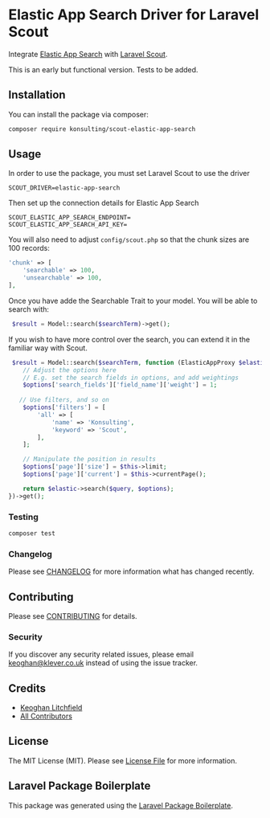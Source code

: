 # Elastic App Search Driver for Laravel Scout

Integrate [Elastic App Search](https://www.elastic.co/enterprise-search) with [Laravel Scout](https://laravel.com/docs/8.x/scout).

This is an early but functional version. Tests to be added.

## Installation

You can install the package via composer:

```bash
composer require konsulting/scout-elastic-app-search
```

## Usage

In order to use the package, you must set Laravel Scout to use the driver
``` dotenv
SCOUT_DRIVER=elastic-app-search
```

Then set up the connection details for Elastic App Search

``` dotenv
SCOUT_ELASTIC_APP_SEARCH_ENDPOINT=
SCOUT_ELASTIC_APP_SEARCH_API_KEY=
```

You will also need to adjust `config/scout.php` so that the chunk sizes are 100 records:

``` php
'chunk' => [
    'searchable' => 100,
    'unsearchable' => 100,
],
```

Once you have adde the Searchable Trait to your model. You will be able to search with:
``` php 
 $result = Model::search($searchTerm)->get();
```

If you wish to have more control over the search, you can extend it in the familiar way with Scout.

``` php
 $result = Model::search($searchTerm, function (ElasticAppProxy $elastic, $query, $options) {
    // Adjust the options here
    // E.g. set the search fields in options, and add weightings
    $options['search_fields']['field_name']['weight'] = 1;
   
   // Use filters, and so on
    $options['filters'] = [
        'all' => [
            'name' => 'Konsulting',
            'keyword' => 'Scout',
        ],
    ];

    // Manipulate the position in results
    $options['page']['size'] = $this->limit;
    $options['page']['current'] = $this->currentPage();

    return $elastic->search($query, $options);
})->get();
```

### Testing

``` bash
composer test
```

### Changelog

Please see [CHANGELOG](CHANGELOG.md) for more information what has changed recently.

## Contributing

Please see [CONTRIBUTING](CONTRIBUTING.md) for details.

### Security

If you discover any security related issues, please email keoghan@klever.co.uk instead of using the issue tracker.

## Credits

- [Keoghan Litchfield](https://github.com/konsulting)
- [All Contributors](../../contributors)

## License

The MIT License (MIT). Please see [License File](LICENSE.md) for more information.

## Laravel Package Boilerplate

This package was generated using the [Laravel Package Boilerplate](https://laravelpackageboilerplate.com).
